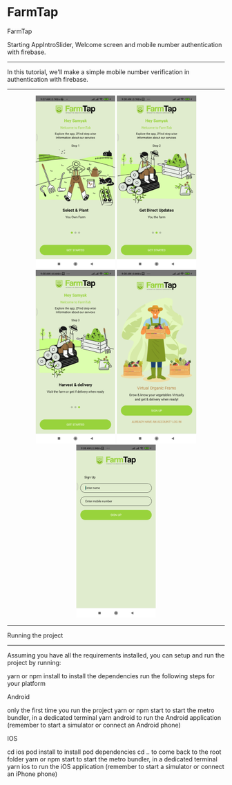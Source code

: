 # FarmTap
 FarmTap

 Starting AppIntroSlider, Welcome screen and mobile number authentication with firebase.
 <hr />
 In this tutorial, we'll make a simple mobile number verification in authentication with firebase.
  <hr />
 <div align="center">
    <img src="src/screenShot/device-2020-09-26-090747.png" alt="Screenshot" height="400px width="300px"</img>
    <img src="src/screenShot/device-2020-09-26-090812.png" alt="Screenshot" height="400px width="300px"</img>                                     
    <img src="src/screenShot/device-2020-09-26-090825.png" alt="Screenshot" height="400px width="300px"</img>
    <img src="src/screenShot/device-2020-09-26-090836.png" alt="Screenshot" height="400px width="300px"</img>                                     
    <img src="src/screenShot/device-2020-09-26-090904.png" alt="Screenshot" height="400px width="300px"</img> 
</div>
     
<hr />                                                                                                
Running the project
<hr /> 
Assuming you have all the requirements installed, you can setup and run the project by running:

yarn or npm install to install the dependencies
run the following steps for your platform

Android

only the first time you run the project
yarn or npm start to start the metro bundler, in a dedicated terminal
yarn android to run the Android application (remember to start a simulator or connect an Android phone)

IOS

cd ios pod install to install pod dependencies cd .. to come back to the root folder yarn or npm start to start the metro bundler, in a dedicated terminal yarn ios to run the iOS application (remember to start a simulator or connect an iPhone phone)
